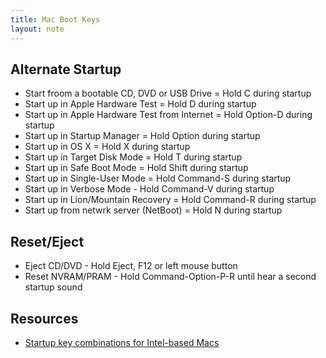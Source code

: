 ```yaml
---
title: Mac Boot Keys
layout: note
---
```


## Alternate Startup

- Start froom a bootable CD, DVD or USB Drive = Hold C during startup
- Start up in Apple Hardware Test = Hold D during startup
- Start up in Apple Hardware Test from Internet = Hold Option-D during startup
- Start up in Startup Manager = Hold Option during startup
- Start up in OS X = Hold X during startup
- Start up in Target Disk Mode = Hold T during startup
- Start up in Safe Boot Mode = Hold Shift during startup
- Start up in Single-User Mode = Hold Command-S during startup
- Start up in Verbose Mode - Hold Command-V during startup
- Start up in Lion/Mountain Recovery = Hold Command-R during startup
- Start up from netwrk server (NetBoot) = Hold N during startup

## Reset/Eject

- Eject CD/DVD - Hold Eject, F12 or left mouse button
- Reset NVRAM/PRAM - Hold Command-Option-P-R until hear a second startup sound

## Resources

- [Startup key combinations for Intel-based Macs](http://support.apple.com/kb/HT1533)

